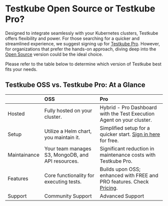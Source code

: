 # Testkube Open Source or Testkube Pro?

Designed to integrate seamlessly with your Kubernetes clusters, Testkube offers flexibility and power. For those searching for a quicker and streamlined experience, we suggest signing up for [Testkube Pro](https://app.testkube.io/). However, for organizations that prefer the hands-on approach, diving deep into the [Open Source](./testkube-oss.md) version could be the ideal choice.

Please refer to the table below to determine which version of Testkube best fits your needs.

## Testkube OSS vs. Testkube Pro: At a Glance

|                        | OSS                           | Pro |
| :--------------------- | :---------------------------  | :-------------------------------------------------- |
| Hosted                 | Fully hosted on your cluster. | Hybrid - Pro Dashboard with the Test Execution Agent on your cluster. |
| Setup                  | Utilize a Helm chart, you maintain it.   | Simplified setup for a quicker start. [Sign in here](https://app.testkube.io/) for free. |
| Maintainance           | Your team manages S3, MongoDB, and API resources.   | Significant reduction in maintenance costs with Testkube Pro.|
| Features               | Core functionality for executing tests.   | Builds upon OSS; enhanced with FREE and PRO features. Check [Pricing](https://testkube.io/pricing). |
| Support                | Community Support   | Advanced Support |